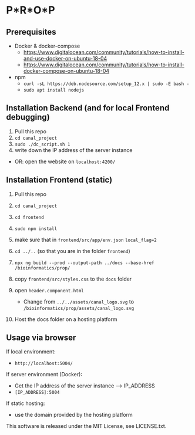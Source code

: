 # P\*R\*O\*P

## Prerequisites

- Docker & docker-compose
  - https://www.digitalocean.com/community/tutorials/how-to-install-and-use-docker-on-ubuntu-18-04
  - https://www.digitalocean.com/community/tutorials/how-to-install-docker-compose-on-ubuntu-18-04
- npm
  - `curl -sL https://deb.nodesource.com/setup_12.x | sudo -E bash -`
  - `sudo apt install nodejs`

## Installation Backend (and for local Frontend debugging)

1. Pull this repo
2. `cd canal_project`
3. `sudo ./dc_script.sh 1`
4. write down the IP address of the server instance

- OR: open the website on `localhost:4200/`

## Installation Frontend (static)

1. Pull this repo
2. `cd canal_project`
3. `cd frontend`
4. `sudo npm install`
5. make sure that in `frontend/src/app/env.json` `local_flag=2`
6. `cd ../..` (so that you are in the folder `frontend`)
7. `npx ng build --prod --output-path ../docs --base-href /bioinformatics/prop/`
8. copy `frontend/src/styles.css` to the `docs` folder
    
9. open `header.component.html`
   - Change from `../../assets/canal_logo.svg` to `/bioinformatics/prop/assets/canal_logo.svg`

10. Host the docs folder on a hosting platform

## Usage via browser

If local environment:

- `http://localhost:5004/`

If server environment (Docker):

- Get the IP address of the server instance --> IP_ADDRESS
- `[IP_ADDRESS]:5004`

If static hosting:

- use the domain provided by the hosting platform


This software is released under the MIT License, see LICENSE.txt.